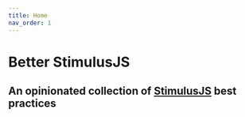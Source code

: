 ```yaml
---
title: Home
nav_order: 1
---
```


# Better StimulusJS

## An opinionated collection of [StimulusJS](https://stimulusjs.org/) best practices 
